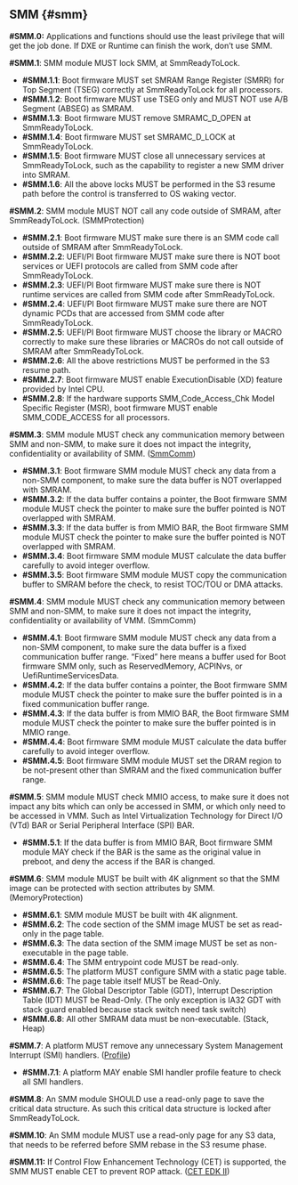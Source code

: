 <!--- @file
  SMM.md for EDK II Secure Coding Guide

  Copyright (c) 2019, Intel Corporation. All rights reserved.<BR>

  Redistribution and use in source (original document form) and 'compiled'
  forms (converted to PDF, epub, HTML and other formats) with or without
  modification, are permitted provided that the following conditions are met:

  1) Redistributions of source code (original document form) must retain the
     above copyright notice, this list of conditions and the following
     disclaimer as the first lines of this file unmodified.

  2) Redistributions in compiled form (transformed to other DTDs, converted to
     PDF, epub, HTML and other formats) must reproduce the above copyright
     notice, this list of conditions and the following disclaimer in the
     documentation and/or other materials provided with the distribution.

  THIS DOCUMENTATION IS PROVIDED BY TIANOCORE PROJECT "AS IS" AND ANY EXPRESS OR
  IMPLIED WARRANTIES, INCLUDING, BUT NOT LIMITED TO, THE IMPLIED WARRANTIES OF
  MERCHANTABILITY AND FITNESS FOR A PARTICULAR PURPOSE ARE DISCLAIMED. IN NO
  EVENT SHALL TIANOCORE PROJECT  BE LIABLE FOR ANY DIRECT, INDIRECT, INCIDENTAL,
  SPECIAL, EXEMPLARY, OR CONSEQUENTIAL DAMAGES (INCLUDING, BUT NOT LIMITED TO,
  PROCUREMENT OF SUBSTITUTE GOODS OR SERVICES; LOSS OF USE, DATA, OR PROFITS;
  OR BUSINESS INTERRUPTION) HOWEVER CAUSED AND ON ANY THEORY OF LIABILITY,
  WHETHER IN CONTRACT, STRICT LIABILITY, OR TORT (INCLUDING NEGLIGENCE OR
  OTHERWISE) ARISING IN ANY WAY OUT OF THE USE OF THIS DOCUMENTATION, EVEN IF
  ADVISED OF THE POSSIBILITY OF SUCH DAMAGE.

-->

## SMM {#smm}

**#SMM.0:** Applications and functions should use the least privilege that will get the job done. If DXE or Runtime can finish the work, don’t use SMM.

**#SMM.1**: SMM module MUST lock SMM, at SmmReadyToLock.

*   **#SMM.1.1**: Boot firmware MUST set SMRAM Range Register (SMRR) for Top Segment (TSEG) correctly at SmmReadyToLock for all processors.
*   **#SMM.1.2**: Boot firmware MUST use TSEG only and MUST NOT use A/B Segment (ABSEG) as SMRAM.
*   **#SMM.1.3**: Boot firmware MUST remove SMRAMC_D_OPEN at SmmReadyToLock.
*   **#SMM.1.4**: Boot firmware MUST set SMRAMC_D_LOCK at SmmReadyToLock.
*   **#SMM.1.5**: Boot firmware MUST close all unnecessary services at SmmReadyToLock, such as the capability to register a new SMM driver into SMRAM.
*   **#SMM.1.6**: All the above locks MUST be performed in the S3 resume path before the control is transferred to OS waking vector.

**#SMM.2**: SMM module MUST NOT call any code outside of SMRAM, after SmmReadyToLock. (SMMProtection)

*   **#SMM.2.1**: Boot firmware MUST make sure there is an SMM code call outside of SMRAM after SmmReadyToLock.
*   **#SMM.2.2**: UEFI/PI Boot firmware MUST make sure there is NOT boot services or UEFI protocols are called from SMM code after SmmReadyToLock.
*   **#SMM.2.3**: UEFI/PI Boot firmware MUST make sure there is NOT runtime services are called from SMM code after SmmReadyToLock.
*   **#SMM.2.4**: UEFI/PI Boot firmware MUST make sure there are NOT dynamic PCDs that are accessed from SMM code after SmmReadyToLock.
*   **#SMM.2.5**: UEFI/PI Boot firmware MUST choose the library or MACRO correctly to make sure these libraries or MACROs do not call outside of SMRAM after SmmReadyToLock.
*   **#SMM.2.6**: All the above restrictions MUST be performed in the S3 resume path.
*   **#SMM.2.7**: Boot firmware MUST enable ExecutionDisable (XD) feature provided by Intel CPU.
*   **#SMM.2.8**: If the hardware supports SMM_Code_Access_Chk Model Specific Register (MSR), boot firmware MUST enable SMM_CODE_ACCESS for all processors.

**#SMM.3**: SMM module MUST check any communication memory between SMM and non-SMM, to make sure it does not impact the integrity, confidentiality or availability of SMM. ([SmmComm](https://github.com/tianocore-docs/Docs/raw/master/White_Papers/A_Tour_Beyond_BIOS_Secure_SMM_Communication.pdf))

*   **#SMM.3.1**: Boot firmware SMM module MUST check any data from a non-SMM component, to make sure the data buffer is NOT overlapped with SMRAM.
*   **#SMM.3.2**: If the data buffer contains a pointer, the Boot firmware SMM module MUST check the pointer to make sure the buffer pointed is NOT overlapped with SMRAM.
*   **#SMM.3.3**: If the data buffer is from MMIO BAR, the Boot firmware SMM module MUST check the pointer to make sure the buffer pointed is NOT overlapped with SMRAM.
*   **#SMM.3.4**: Boot firmware SMM module MUST calculate the data buffer carefully to avoid integer overflow.
*   **#SMM.3.5**: Boot firmware SMM module MUST copy the communication buffer to SMRAM before the check, to resist TOC/TOU or DMA attacks.

**#SMM.4**: SMM module MUST check any communication memory between SMM and non-SMM, to make sure it does not impact the integrity, confidentiality or availability of VMM. (SmmComm)

*   **#SMM.4.1**: Boot firmware SMM module MUST check any data from a non-SMM component, to make sure the data buffer is a fixed communication buffer range. “Fixed” here means a buffer used for Boot firmware SMM only, such as ReservedMemory, ACPINvs, or UefiRuntimeServicesData.
*   **#SMM.4.2**: If the data buffer contains a pointer, the Boot firmware SMM module MUST check the pointer to make sure the buffer pointed is in a fixed communication buffer range.
*   **#SMM.4.3**: If the data buffer is from MMIO BAR, the Boot firmware SMM module MUST check the pointer to make sure the buffer pointed is in MMIO range.
*   **#SMM.4.4**: Boot firmware SMM module MUST calculate the data buffer carefully to avoid integer overflow.
*   **#SMM.4.5**: Boot firmware SMM module MUST set the DRAM region to be not-present other than SMRAM and the fixed communication buffer range.

**#SMM.5**: SMM module MUST check MMIO access, to make sure it does not impact any bits which can only be accessed in SMM, or which only need to be accessed in VMM. Such as Intel Virtualization Technology for Direct I/O (VTd) BAR or Serial Peripheral Interface (SPI) BAR.

*   **#SMM.5.1**: If the data buffer is from MMIO BAR, Boot firmware SMM module MAY check if the BAR is the same as the original value in preboot, and deny the access if the BAR is changed.

**#SMM.6**: SMM module MUST be built with 4K alignment so that the SMM image can be protected with section attributes by SMM. (MemoryProtection)

*   **#SMM.6.1**: SMM module MUST be built with 4K alignment.
*   **#SMM.6.2**: The code section of the SMM image MUST be set as read-only in the page table.
*   **#SMM.6.3**: The data section of the SMM image MUST be set as non-executable in the page table.
*   **#SMM.6.4**: The SMM entrypoint code MUST be read-only.
*   **#SMM.6.5**: The platform MUST configure SMM with a static page table.
*   **#SMM.6.6**: The page table itself MUST be Read-Only.
*   **#SMM.6.7**: The Global Descriptor Table (GDT), Interrupt Description Table (IDT) MUST be Read-Only. (The only exception is IA32 GDT with stack guard enabled because stack switch need task switch)
*   **#SMM.6.8**: All other SMRAM data must be non-executable. (Stack, Heap)

**#SMM.7**: A platform MUST remove any unnecessary System Management Interrupt (SMI) handlers. ([Profile](https://github.com/tianocore-docs/Docs/raw/master/White_Papers/A_Tour_Beyond_BIOS_Implementing_Profiling_in_EDK_II.pdf))

*   **#SMM.7.1**: A platform MAY enable SMI handler profile feature to check all SMI handlers.

**#SMM.8**: An SMM module SHOULD use a read-only page to save the critical data structure. As such this critical data structure is locked after SmmReadyToLock.



**#SMM.10**: An SMM module MUST use a read-only page for any S3 data, that needs to be referred before SMM rebase in the S3 resume phase.

**#SMM.11:** If Control Flow Enhancement Technology (CET) is supported, the SMM MUST enable CET to prevent ROP attack. ([CET EDK II](https://github.com/tianocore/tianocore.github.io/wiki/CET-in-SMM))
